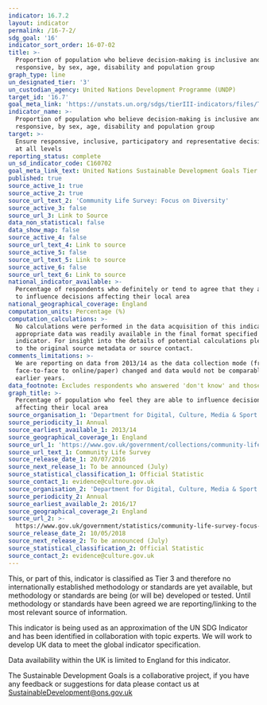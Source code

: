 ```yaml
---
indicator: 16.7.2
layout: indicator
permalink: /16-7-2/
sdg_goal: '16'
indicator_sort_order: 16-07-02
title: >-
  Proportion of population who believe decision-making is inclusive and
  responsive, by sex, age, disability and population group
graph_type: line
un_designated_tier: '3'
un_custodian_agency: United Nations Development Programme (UNDP)
target_id: '16.7'
goal_meta_link: 'https://unstats.un.org/sdgs/tierIII-indicators/files/Tier3-16-07-02.pdf'
indicator_name: >-
  Proportion of population who believe decision-making is inclusive and
  responsive, by sex, age, disability and population group
target: >-
  Ensure responsive, inclusive, participatory and representative decision-making
  at all levels
reporting_status: complete
un_sd_indicator_code: C160702
goal_meta_link_text: United Nations Sustainable Development Goals Tier 3 Work Plan (PDF 77.8 KB)
published: true
source_active_1: true
source_active_2: true
source_url_text_2: 'Community Life Survey: Focus on Diversity'
source_active_3: false
source_url_3: Link to Source
data_non_statistical: false
data_show_map: false
source_active_4: false
source_url_text_4: Link to source
source_active_5: false
source_url_text_5: Link to source
source_active_6: false
source_url_text_6: Link to source
national_indicator_available: >-
  Percentage of respondents who definitely or tend to agree that they are able
  to influence decisions affecting their local area
national_geographical_coverage: England
computation_units: Percentage (%)
computation_calculations: >-
  No calculations were performed in the data acquisition of this indicator as
  appropriate data was readily available in the final format specified by this
  indicator. For insight into the details of potential calculations please refer
  to the original source metadata or source contact.
comments_limitations: >-
  We are reporting on data from 2013/14 as the data collection mode (from
  face-to-face to online/paper) changed and data would not be comparable with
  earlier years. 
data_footnote: Excludes respondents who answered 'don't know' and those with missing answers.
graph_title: >-
  Percentage of population who feel they are able to influence decisions
  affecting their local area
source_organisation_1: 'Department for Digital, Culture, Media & Sport'
source_periodicity_1: Annual
source_earliest_available_1: 2013/14
source_geographical_coverage_1: England
source_url_1: 'https://www.gov.uk/government/collections/community-life-survey'
source_url_text_1: Community Life Survey
source_release_date_1: 20/07/2016
source_next_release_1: To be announced (July)
source_statistical_classification_1: Official Statistic
source_contact_1: evidence@culture.gov.uk
source_organisation_2: 'Department for Digital, Culture, Media & Sport'
source_periodicity_2: Annual
source_earliest_available_2: 2016/17
source_geographical_coverage_2: England
source_url_2: >-
  https://www.gov.uk/government/statistics/community-life-survey-focus-on-diversity
source_release_date_2: 10/05/2018
source_next_release_2: To be announced (July)
source_statistical_classification_2: Official Statistic
source_contact_2: evidence@culture.gov.uk
---
```

This, or part of this, indicator is classified as Tier 3 and therefore no internationally established methodology or standards are yet available, but methodology or standards are being (or will be) developed or tested. Until methodology or standards have been agreed we are reporting/linking to the most relevant source of information.

This indicator is being used as an approximation of the UN SDG Indicator and has been identified in collaboration with topic experts. We will work to develop UK data to meet the global indicator specification.

Data availability within the UK is limited to England for this indicator.

The Sustainable Development Goals is a collaborative project, if you have any feedback or suggestions for data please contact us at <SustainableDevelopment@ons.gov.uk>
